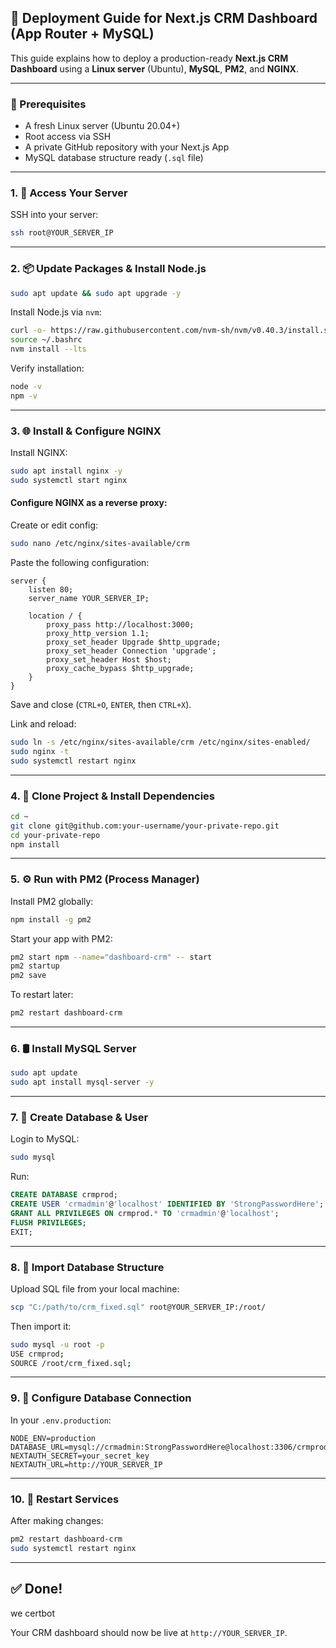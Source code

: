 

## 🚀 Deployment Guide for Next.js CRM Dashboard (App Router + MySQL)

This guide explains how to deploy a production-ready **Next.js CRM Dashboard** using a **Linux server** (Ubuntu), **MySQL**, **PM2**, and **NGINX**.

---

### 📁 Prerequisites

* A fresh Linux server (Ubuntu 20.04+)
* Root access via SSH
* A private GitHub repository with your Next.js App
* MySQL database structure ready (`.sql` file)

---

### 1. 🔑 Access Your Server

SSH into your server:

```bash
ssh root@YOUR_SERVER_IP
```

---

### 2. 📦 Update Packages & Install Node.js

```bash
sudo apt update && sudo apt upgrade -y
```

Install Node.js via `nvm`:

```bash
curl -o- https://raw.githubusercontent.com/nvm-sh/nvm/v0.40.3/install.sh | bash
source ~/.bashrc
nvm install --lts
```

Verify installation:

```bash
node -v
npm -v
```

---

### 3. 🌐 Install & Configure NGINX

Install NGINX:

```bash
sudo apt install nginx -y
sudo systemctl start nginx
```

#### Configure NGINX as a reverse proxy:

Create or edit config:

```bash
sudo nano /etc/nginx/sites-available/crm
```

Paste the following configuration:

```nginx
server {
    listen 80;
    server_name YOUR_SERVER_IP;

    location / {
        proxy_pass http://localhost:3000;
        proxy_http_version 1.1;
        proxy_set_header Upgrade $http_upgrade;
        proxy_set_header Connection 'upgrade';
        proxy_set_header Host $host;
        proxy_cache_bypass $http_upgrade;
    }
}
```

Save and close (`CTRL+O`, `ENTER`, then `CTRL+X`).

Link and reload:

```bash
sudo ln -s /etc/nginx/sites-available/crm /etc/nginx/sites-enabled/
sudo nginx -t
sudo systemctl restart nginx
```

---

### 4. 📁 Clone Project & Install Dependencies

```bash
cd ~
git clone git@github.com:your-username/your-private-repo.git
cd your-private-repo
npm install
```

---

### 5. ⚙️ Run with PM2 (Process Manager)

Install PM2 globally:

```bash
npm install -g pm2
```

Start your app with PM2:

```bash
pm2 start npm --name="dashboard-crm" -- start
pm2 startup
pm2 save
```

To restart later:

```bash
pm2 restart dashboard-crm
```

---

### 6. 🛢️ Install MySQL Server

```bash
sudo apt update
sudo apt install mysql-server -y
```

---

### 7. 🧱 Create Database & User

Login to MySQL:

```bash
sudo mysql
```

Run:

```sql
CREATE DATABASE crmprod;
CREATE USER 'crmadmin'@'localhost' IDENTIFIED BY 'StrongPasswordHere';
GRANT ALL PRIVILEGES ON crmprod.* TO 'crmadmin'@'localhost';
FLUSH PRIVILEGES;
EXIT;
```
---

### 8. 🔄 Import Database Structure

Upload SQL file from your local machine:

```bash
scp "C:/path/to/crm_fixed.sql" root@YOUR_SERVER_IP:/root/
```

Then import it:

```bash
sudo mysql -u root -p
USE crmprod;
SOURCE /root/crm_fixed.sql;
```
---

### 9. 🔐 Configure Database Connection

In your `.env.production`:

```env
NODE_ENV=production
DATABASE_URL=mysql://crmadmin:StrongPasswordHere@localhost:3306/crmprod
NEXTAUTH_SECRET=your_secret_key
NEXTAUTH_URL=http://YOUR_SERVER_IP
```

---

### 10. 🔁 Restart Services

After making changes:

```bash
pm2 restart dashboard-crm
sudo systemctl restart nginx
```

---

## ✅ Done!
we certbot

Your CRM dashboard should now be live at `http://YOUR_SERVER_IP`.
